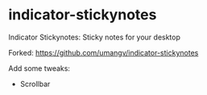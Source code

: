# indicator-stickynotes
Indicator Stickynotes: Sticky notes for your desktop

Forked: https://github.com/umangv/indicator-stickynotes

Add some tweaks:
- Scrollbar
